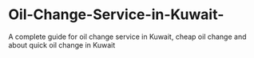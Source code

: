 # Oil-Change-Service-in-Kuwait-
A complete guide for oil change service in Kuwait, cheap oil change and about quick oil change in Kuwait 
